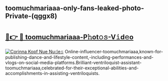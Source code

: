 ## toomuchmariaaa-only-fans​-leaked-photo​-Private-(qggx8)


# <h2><a href="https://mediaupload.pro?title=toomuchmariaaa&ref=git">🔗👉 🔴 toomuchmariaaa-P𝚑ot𝚘𝚜-V𝚒d𝚎o</a></h2>

[![Corinna Kopf Nue Nu𝚍e𝚜](https://i.imgur.com/0qMVB7G.gif)](https://mediaupload.pro?title=toomuchmariaaa&ref=git)
Online-influencer-toomuchmariaaa,known-for-publishing-dance-and-lifestyle-content,-including-performances-and-vlogs-on-social-media-platforms.Brilliant-ventriloquist-assistant-toomuchmariaaa,celebrated-for-their-exceptional-abilities-and-accomplishments-in-assisting-ventriloquists.  